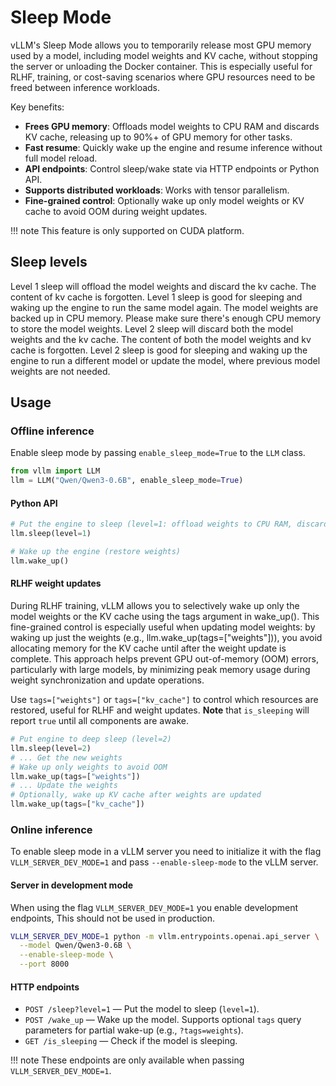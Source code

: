 # Sleep Mode

vLLM's Sleep Mode allows you to temporarily release most GPU memory used by a model, including model weights and KV cache, without stopping the server or unloading the Docker container. This is especially useful for RLHF, training, or cost-saving scenarios where GPU resources need to be freed between inference workloads.

Key benefits:

- **Frees GPU memory**: Offloads model weights to CPU RAM and discards KV cache, releasing up to 90%+ of GPU memory for other tasks.
- **Fast resume**: Quickly wake up the engine and resume inference without full model reload.
- **API endpoints**: Control sleep/wake state via HTTP endpoints or Python API.
- **Supports distributed workloads**: Works with tensor parallelism.
- **Fine-grained control**: Optionally wake up only model weights or KV cache to avoid OOM during weight updates.

!!! note
    This feature is only supported on CUDA platform.

## Sleep levels

Level 1 sleep will offload the model weights and discard the kv cache. The content of kv cache is forgotten. Level 1 sleep is good for sleeping and waking up the engine to run the same model again. The model weights are backed up in CPU memory. Please make sure there's enough CPU memory to store the model weights. Level 2 sleep will discard both the model weights and the kv cache. The content of both the model weights and kv cache is forgotten. Level 2 sleep is good for sleeping and waking up the engine to run a different model or update the model, where previous model weights are not needed.

## Usage

### Offline inference

Enable sleep mode by passing `enable_sleep_mode=True` to the `LLM` class.

```python
from vllm import LLM
llm = LLM("Qwen/Qwen3-0.6B", enable_sleep_mode=True)
```

#### Python API

```python
# Put the engine to sleep (level=1: offload weights to CPU RAM, discard KV cache)
llm.sleep(level=1)

# Wake up the engine (restore weights)
llm.wake_up()
```

#### RLHF weight updates

During RLHF training, vLLM allows you to selectively wake up only the model weights or the KV cache using the tags argument in wake_up(). This fine-grained control is especially useful when updating model weights: by waking up just the weights (e.g., llm.wake_up(tags=["weights"])), you avoid allocating memory for the KV cache until after the weight update is complete. This approach helps prevent GPU out-of-memory (OOM) errors, particularly with large models, by minimizing peak memory usage during weight synchronization and update operations.

Use `tags=["weights"]` or `tags=["kv_cache"]` to control which resources are restored, useful for RLHF and weight updates. **Note** that `is_sleeping` will report `true` until all components are awake.

```python
# Put engine to deep sleep (level=2)
llm.sleep(level=2)
# ... Get the new weights
# Wake up only weights to avoid OOM
llm.wake_up(tags=["weights"])
# ... Update the weights
# Optionally, wake up KV cache after weights are updated
llm.wake_up(tags=["kv_cache"])
```

### Online inference

To enable sleep mode in a vLLM server you need to initialize it with the flag `VLLM_SERVER_DEV_MODE=1` and pass `--enable-sleep-mode` to the vLLM server.

#### Server in development mode

When using the flag `VLLM_SERVER_DEV_MODE=1` you enable development endpoints, This should not be used in production.

```bash
VLLM_SERVER_DEV_MODE=1 python -m vllm.entrypoints.openai.api_server \
  --model Qwen/Qwen3-0.6B \
  --enable-sleep-mode \
  --port 8000
```

#### HTTP endpoints

- `POST /sleep?level=1` — Put the model to sleep (`level=1`).
- `POST /wake_up` — Wake up the model. Supports optional `tags` query parameters for partial wake-up (e.g., `?tags=weights`).
- `GET /is_sleeping` — Check if the model is sleeping.

!!! note
    These endpoints are only available when passing `VLLM_SERVER_DEV_MODE=1`.
